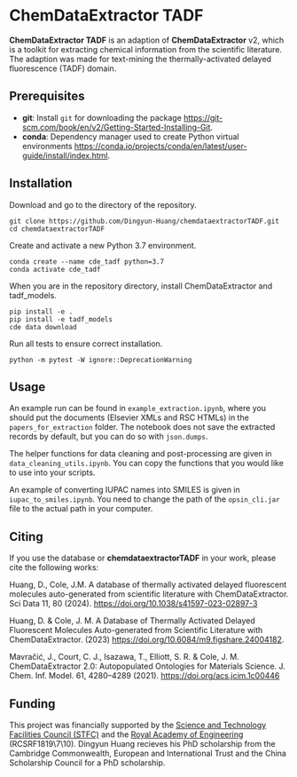 ChemDataExtractor TADF
==================================

__ChemDataExtractor TADF__ is an adaption of __ChemDataExtractor__ v2, which is a toolkit for extracting chemical information from the scientific literature. The adaption was made for text-mining the thermally-activated delayed fluorescence (TADF) domain.


Prerequisites
------------

- __git__: Install `git` for downloading the package https://git-scm.com/book/en/v2/Getting-Started-Installing-Git.
- __conda__: Dependency manager used to create Python virtual environments https://conda.io/projects/conda/en/latest/user-guide/install/index.html.

Installation
------------

Download and go to the directory of the repository.
```
git clone https://github.com/Dingyun-Huang/chemdataextractorTADF.git
cd chemdataextractorTADF
```

Create and activate a new Python 3.7 environment.
```
conda create --name cde_tadf python=3.7
conda activate cde_tadf
```

When you are in the repository directory, install ChemDataExtractor and tadf_models.
```
pip install -e .
pip install -e tadf_models
cde data download
```

Run all tests to ensure correct installation.
```
python -m pytest -W ignore::DeprecationWarning
```

Usage
------------

An example run can be found in `example_extraction.ipynb`, where you should put the documents (Elsevier XMLs and RSC HTMLs) in the `papers_for_extraction` folder.
The notebook does not save the extracted records by default, but you can do so with `json.dumps`.

The helper functions for data cleaning and post-processing are given in `data_cleaning_utils.ipynb`. You can copy the functions that you would like to use into your scripts.

An example of converting IUPAC names into SMILES is given in `iupac_to_smiles.ipynb`. You need to change the path of the `opsin_cli.jar` file to the actual path in your computer.

Citing
------------

If you use the database or **chemdataextractorTADF** in your work, please cite the following works:

Huang, D., Cole, J.M. A database of thermally activated delayed fluorescent molecules auto-generated from scientific literature with ChemDataExtractor. Sci Data 11, 80 (2024). https://doi.org/10.1038/s41597-023-02897-3

Huang, D. & Cole, J. M. A Database of Thermally Activated Delayed Fluorescent Molecules Auto-generated from Scientific Literature with ChemDataExtractor. (2023) https://doi.org/10.6084/m9.figshare.24004182.

Mavračić, J., Court, C. J., Isazawa, T., Elliott, S. R. & Cole, J. M. ChemDataExtractor 2.0: Autopopulated Ontologies for Materials Science. J. Chem. Inf. Model. 61, 4280–4289 (2021). https://doi.org/acs.jcim.1c00446

Funding
------------

This project was financially supported by the [Science and Technology Facilities Council (STFC)](https://stfc.ukri.org/) and the [Royal Academy of Engineering](https://www.raeng.org.uk/) (RCSRF1819\7\10). Dingyun Huang recieves his PhD scholarship from the Cambridge Commonwealth, European and International Trust and the China Scholarship Council for a PhD scholarship.
